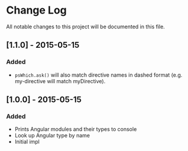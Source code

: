 # Change Log

All notable changes to this project will be documented in this file.

## [1.1.0] - 2015-05-15
### Added

- `psWhich.ask()` will also match directive names in dashed format (e.g. my-directive will match myDirective).

## [1.0.0] - 2015-05-15
### Added

- Prints Angular modules and their types to console
- Look up Angular type by name
- Initial impl
